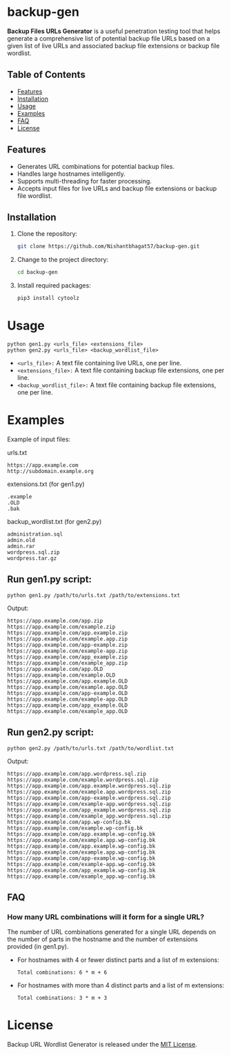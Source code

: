 # backup-gen

**Backup Files URLs Generator** is a useful penetration testing tool that helps generate a comprehensive list of potential backup file URLs based on a given list of live URLs and associated backup file extensions or backup file wordlist.

## Table of Contents

- [Features](#features)
- [Installation](#installation)
- [Usage](#usage)
- [Examples](#examples)
- [FAQ](#faq)
- [License](#license)

## Features

- Generates URL combinations for potential backup files.
- Handles large hostnames intelligently.
- Supports multi-threading for faster processing.
- Accepts input files for live URLs and backup file extensions or backup file wordlist.

## Installation

1. Clone the repository:
   ```bash
   git clone https://github.com/Nishantbhagat57/backup-gen.git
   ```

2. Change to the project directory:
  
   ```bash
   cd backup-gen
   ```

3. Install required packages:

   ```bash
   pip3 install cytoolz
   ```


# Usage
```
python gen1.py <urls_file> <extensions_file>
python gen2.py <urls_file> <backup_wordlist_file>
```

- ```<urls_file>:``` A text file containing live URLs, one per line.
- ```<extensions_file>:``` A text file containing backup file extensions, one per line.
- ```<backup_wordlist_file>:``` A text file containing backup file extensions, one per line.


# Examples

Example of input files:

urls.txt
  ```
  https://app.example.com
  http://subdomain.example.org
  ```

extensions.txt (for gen1.py)
  ```
  .example
  .OLD
  .bak
  ```

backup_wordlist.txt (for gen2.py)
  ```
  administration.sql
  admin.old
  admin.rar
  wordpress.sql.zip
  wordpress.tar.gz
  ```

## Run gen1.py script:

  ```python gen1.py /path/to/urls.txt /path/to/extensions.txt```

Output:
  ```
  https://app.example.com/app.zip
  https://app.example.com/example.zip
  https://app.example.com/app.example.zip
  https://app.example.com/example.app.zip
  https://app.example.com/app-example.zip
  https://app.example.com/example-app.zip
  https://app.example.com/app_example.zip
  https://app.example.com/example_app.zip
  https://app.example.com/app.OLD
  https://app.example.com/example.OLD
  https://app.example.com/app.example.OLD
  https://app.example.com/example.app.OLD
  https://app.example.com/app-example.OLD
  https://app.example.com/example-app.OLD
  https://app.example.com/app_example.OLD
  https://app.example.com/example_app.OLD
  ```

## Run gen2.py script:

   ```python gen2.py /path/to/urls.txt /path/to/wordlist.txt```

Output:
  ```
  https://app.example.com/app.wordpress.sql.zip
  https://app.example.com/example.wordpress.sql.zip
  https://app.example.com/app.example.wordpress.sql.zip
  https://app.example.com/example.app.wordpress.sql.zip
  https://app.example.com/app-example.wordpress.sql.zip
  https://app.example.com/example-app.wordpress.sql.zip
  https://app.example.com/app_example.wordpress.sql.zip
  https://app.example.com/example_app.wordpress.sql.zip
  https://app.example.com/app.wp-config.bk
  https://app.example.com/example.wp-config.bk
  https://app.example.com/app.example.wp-config.bk
  https://app.example.com/example.app.wp-config.bk
  https://app.example.com/app.example.wp-config.bk
  https://app.example.com/example.app.wp-config.bk
  https://app.example.com/app-example.wp-config.bk
  https://app.example.com/example-app.wp-config.bk
  https://app.example.com/app_example.wp-config.bk
  https://app.example.com/example_app.wp-config.bk
  ```

## FAQ

### How many URL combinations will it form for a single URL?

The number of URL combinations generated for a single URL depends on the number of parts in the hostname and the number of extensions provided (in gen1.py).

- For hostnames with 4 or fewer distinct parts and a list of m extensions:

    ```Total combinations: 6 * m + 6```

- For hostnames with more than 4 distinct parts and a list of m extensions:

    ```Total combinations: 3 * m + 3```

# License
Backup URL Wordlist Generator is released under the [MIT License](LICENSE).
